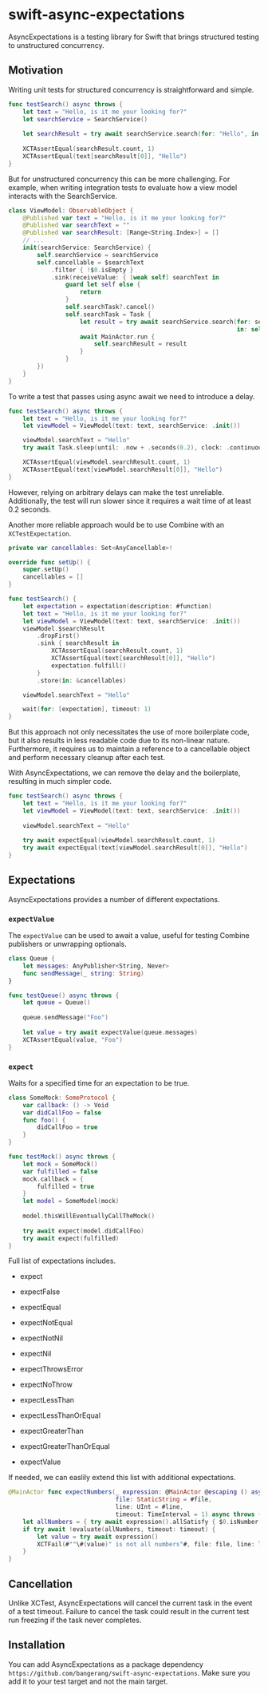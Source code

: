 # swift-async-expectations

AsyncExpectations is a testing library for Swift that brings structured testing to unstructured concurrency.

## Motivation
Writing unit tests for structured concurrency is straightforward and simple.

```swift
func testSearch() async throws {
    let text = "Hello, is it me your looking for?"
    let searchService = SearchService()
  
    let searchResult = try await searchService.search(for: "Hello", in: text)
  
    XCTAssertEqual(searchResult.count, 1)
    XCTAssertEqual(text[searchResult[0]], "Hello")
}
```

But for unstructured concurrency this can be more challenging. For example, when writing integration tests to evaluate how a view model interacts with the SearchService.

```swift
class ViewModel: ObservableObject {
    @Published var text = "Hello, is it me your looking for?"
    @Published var searchText = ""
    @Published var searchResult: [Range<String.Index>] = []
    // ...
    init(searchService: SearchService) {
        self.searchService = searchService
        self.cancellable = $searchText
            .filter { !$0.isEmpty }
            .sink(receiveValue: { [weak self] searchText in
                guard let self else {
                    return
                }
                self.searchTask?.cancel()
                self.searchTask = Task {
                    let result = try await searchService.search(for: searchText, 
                                                                in: self.text)
                    await MainActor.run {
                        self.searchResult = result
                    }
                }
        })
    }
}
```

To write a test that passes using async await we need to introduce a delay.

```swift
func testSearch() async throws {
    let text = "Hello, is it me your looking for?"
    let viewModel = ViewModel(text: text, searchService: .init())

    viewModel.searchText = "Hello"
    try await Task.sleep(until: .now + .seconds(0.2), clock: .continuous)

    XCTAssertEqual(viewModel.searchResult.count, 1)
    XCTAssertEqual(text[viewModel.searchResult[0]], "Hello")
}
```

However, relying on arbitrary delays can make the test unreliable. Additionally, the test will run slower since it requires a wait time of at least 0.2 seconds.

Another more reliable approach would be to use Combine with an `XCTestExpectation`.
```swift
private var cancellables: Set<AnyCancellable>!

override func setUp() {
    super.setUp()
    cancellables = []
}

func testSearch() {
    let expectation = expectation(description: #function)
    let text = "Hello, is it me your looking for?"
    let viewModel = ViewModel(text: text, searchService: .init())
    viewModel.$searchResult
        .dropFirst()
        .sink { searchResult in
            XCTAssertEqual(searchResult.count, 1)
            XCTAssertEqual(text[searchResult[0]], "Hello")
            expectation.fulfill()
        }
        .store(in: &cancellables)

    viewModel.searchText = "Hello"

    wait(for: [expectation], timeout: 1)
}
```
But this approach not only necessitates the use of more boilerplate code, but it also results in less readable code due to its non-linear nature. Furthermore, it requires us to maintain a reference to a cancellable object and perform necessary cleanup after each test.

With AsyncExpectations, we can remove the delay and the boilerplate, resulting in much simpler code.

```swift
func testSearch() async throws {
    let text = "Hello, is it me your looking for?"
    let viewModel = ViewModel(text: text, searchService: .init())
  
    viewModel.searchText = "Hello"
  
    try await expectEqual(viewModel.searchResult.count, 1)
    try await expectEqual(text[viewModel.searchResult[0]], "Hello")
}
```

## Expectations

AsyncExpectations provides a number of different expectations.

### `expectValue`

The `expectValue` can be used to await a value, useful for testing Combine publishers or unwrapping optionals.

```swift
class Queue {
    let messages: AnyPublisher<String, Never>
    func sendMessage(_ string: String)
}

func testQueue() async throws {
    let queue = Queue()
  
    queue.sendMessage("Foo")
  
    let value = try await expectValue(queue.messages)
    XCTAssertEqual(value, "Foo")
}
```

### `expect`

Waits for a specified time for an expectation to be true.

```swift
class SomeMock: SomeProtocol {
    var callback: () -> Void
    var didCallFoo = false
    func foo() {
        didCallFoo = true
    }
}

func testMock() async throws {
    let mock = SomeMock()
    var fulfilled = false
    mock.callback = {
        fulfilled = true
    }
    let model = SomeModel(mock)
  
    model.thisWillEventuallyCallTheMock()
    
    try await expect(model.didCallFoo)
    try await expect(fulfilled)
}
```

Full list of expectations includes.

* expect

* expectFalse

* expectEqual

* expectNotEqual

* expectNotNil

* expectNil

* expectThrowsError

* expectNoThrow

* expectLessThan

* expectLessThanOrEqual

* expectGreaterThan

* expectGreaterThanOrEqual

* expectValue


If needed, we can easlily extend this list with additional expectations.

```swift
@MainActor func expectNumbers(_ expression: @MainActor @escaping () async throws -> String,
                              file: StaticString = #file,
                              line: UInt = #line,
                              timeout: TimeInterval = 1) async throws {
    let allNumbers = { try await expression().allSatisfy { $0.isNumber } }
    if try await !evaluate(allNumbers, timeout: timeout) {
        let value = try await expression()
        XCTFail(#""\#(value)" is not all numbers"#, file: file, line: line)
    }
}
```

## Cancellation

Unlike XCTest, AsyncExpectations will cancel the current task in the event of a test timeout. Failure to cancel the task could result in the current test run freezing if the task never completes.

## Installation

You can add AsyncExpectations as a package dependency `https://github.com/bangerang/swift-async-expectations`. Make sure you add it to your test target and not the main target.

